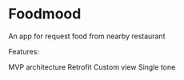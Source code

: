 # Foodmood
An app for request food from nearby restaurant

Features:

MVP architecture
Retrofit
Custom view
Single tone
